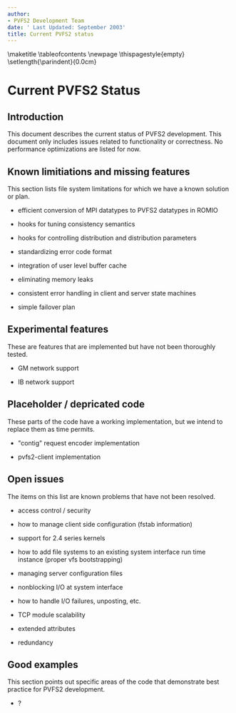 ```yaml
---
author:
- PVFS2 Development Team
date: ' Last Updated: September 2003'
title: Current PVFS2 status
---
```


\maketitle
\tableofcontents
\newpage
\thispagestyle{empty}
\setlength{\parindent}{0.0cm}
# Current PVFS2 Status

## Introduction

This document describes the current status of PVFS2 development. This
document only includes issues related to functionality or correctness.
No performance optimizations are listed for now.

## Known limitiations and missing features

This section lists file system limitations for which we have a known
solution or plan.

-   efficient conversion of MPI datatypes to PVFS2 datatypes in ROMIO

-   hooks for tuning consistency semantics

-   hooks for controlling distribution and distribution parameters

-   standardizing error code format

-   integration of user level buffer cache

-   eliminating memory leaks

-   consistent error handling in client and server state machines

-   simple failover plan

## Experimental features

These are features that are implemented but have not been thoroughly
tested.

-   GM network support

-   IB network support

## Placeholder / depricated code

These parts of the code have a working implementation, but we intend to
replace them as time permits.

-   "contig" request encoder implementation

-   pvfs2-client implementation

## Open issues

The items on this list are known problems that have not been resolved.

-   access control / security

-   how to manage client side configuration (fstab information)

-   support for 2.4 series kernels

-   how to add file systems to an existing system interface run time
    instance (proper vfs bootstrapping)

-   managing server configuration files

-   nonblocking I/O at system interface

-   how to handle I/O failures, unposting, etc.

-   TCP module scalability

-   extended attributes

-   redundancy

## Good examples

This section points out specific areas of the code that demonstrate best
practice for PVFS2 development.

-   ?
